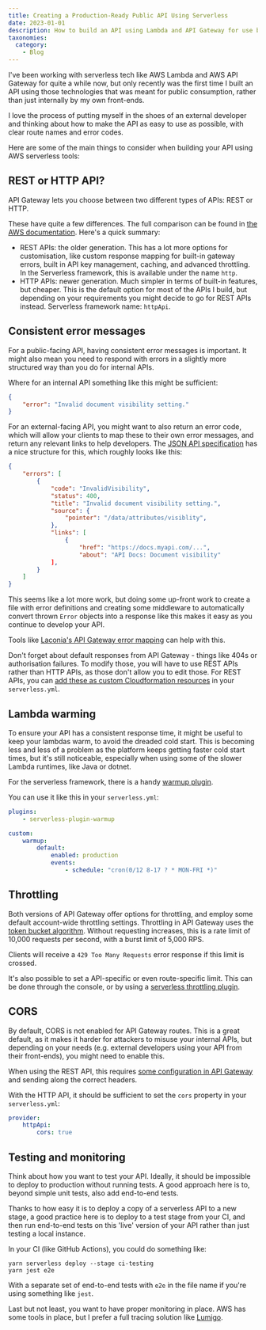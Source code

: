 ```yaml
---
title: Creating a Production-Ready Public API Using Serverless
date: 2023-01-01
description: How to build an API using Lambda and API Gateway for use by external developers.
taxonomies:
  category:
    - Blog
---
```




I've been working with serverless tech like AWS Lambda and AWS API Gateway for quite a while now, but only recently was the first time I built an API using those technologies that was meant for public consumption, rather than just internally by my own front-ends.

I love the process of putting myself in the shoes of an external developer and thinking about how to make the API as easy to use as possible, with clear route names and error codes.

Here are some of the main things to consider when building your API using AWS serverless tools:

## REST or HTTP API?

API Gateway lets you choose between two different types of APIs: REST or HTTP.

These have quite a few differences. The full comparison can be found in [the AWS documentation](https://docs.aws.amazon.com/apigateway/latest/developerguide/http-api-vs-rest.html). Here's a quick summary:

- REST APIs: the older generation. This has a lot more options for customisation, like custom response mapping for built-in gateway errors, built in API key management, caching, and advanced throttling. In the Serverless framework, this is available under the name `http`.
- HTTP APIs: newer generation. Much simpler in terms of built-in features, but cheaper. This is the default option for most of the APIs I build, but depending on your requirements you might decide to go for REST APIs instead. Serverless framework name: `httpApi`.

## Consistent error messages

For a public-facing API, having consistent error messages is important. It might also mean you need to respond with errors in a slightly more structured way than you do for internal APIs.

Where for an internal API something like this might be sufficient:

```json
{
	"error": "Invalid document visibility setting."
}
```

For an external-facing API, you might want to also return an error code, which will allow your clients to map these to their own error messages, and return any relevant links to help developers. The [JSON API specification](https://jsonapi.org/format/#error-objects) has a nice structure for this, which roughly looks like this:

```json
{
	"errors": [
		{
			"code": "InvalidVisibility",
			"status": 400,
			"title": "Invalid document visibility setting.",
			"source": {
				"pointer": "/data/attributes/visiblity",
			},
			"links": [
				{
					"href": "https://docs.myapi.com/...",
					"about": "API Docs: Document visibility"
			],
		}
	]
}
```

This seems like a lot more work, but doing some up-front work to create a file with error definitions and creating some middleware to automatically convert thrown `Error` objects into a response like this makes it easy as you continue to develop your API.

Tools like [Laconia's API Gateway error mapping](https://laconiajs.io/docs/api/adapter-api) can help with this.

Don't forget about default responses from API Gateway - things like 404s or authorisation failures. To modify those, you will have to use REST APIs rather than HTTP APIs, as those don't allow you to edit those. For REST APIs, you can [add these as custom Cloudformation resources](https://stackoverflow.com/a/66486792/1129689) in your `serverless.yml`.

## Lambda warming

To ensure your API has a consistent response time, it might be useful to keep your lambdas warm, to avoid the dreaded cold start. This is becoming less and less of a problem as the platform keeps getting faster cold start times, but it's still noticeable, especially when using some of the slower Lambda runtimes, like Java or dotnet.

For the serverless framework, there is a handy [warmup plugin](https://github.com/juanjoDiaz/serverless-plugin-warmup).

You can use it like this in your `serverless.yml`:

```yaml
plugins:
    - serverless-plugin-warmup

custom:
    warmup:
        default:
            enabled: production
            events:
                - schedule: "cron(0/12 8-17 ? * MON-FRI *)"
```

## Throttling

Both versions of API Gateway offer options for throttling, and employ some default account-wide throttling settings. Throttling in API Gateway uses the [token bucket algorithm](https://en.wikipedia.org/wiki/Token_bucket). Without requesting increases, this is a rate limit of 10,000 requests per second, with a burst limit of 5,000 RPS.

Clients will receive a `429 Too Many Requests` error response if this limit is crossed.

It's also possible to set a API-specific or even route-specific limit. This can be done through the console, or by using a [serverless throttling plugin](https://www.serverless.com/plugins/serverless-api-gateway-throttling).

## CORS

By default, CORS is not enabled for API Gateway routes. This is a great default, as it makes it harder for attackers to misuse your internal APIs, but depending on your needs (e.g. external developers using your API from their front-ends), you might need to enable this.

When using the REST API, this requires [some configuration in API Gateway](https://www.serverless.com/framework/docs/providers/aws/events/apigateway#enabling-cors) and sending along the correct headers.

With the HTTP API, it should be sufficient to set the `cors` property in your `serverless.yml`:

```yaml
provider:
    httpApi:
        cors: true
```

## Testing and monitoring

Think about how you want to test your API. Ideally, it should be impossible to deploy to production without running tests. A good approach here is to, beyond simple unit tests, also add end-to-end tests.

Thanks to how easy it is to deploy a copy of a serverless API to a new stage, a good practice here is to deploy to a test stage from your CI, and then run end-to-end tests on this 'live' version of your API rather than just testing a local instance.

In your CI (like GitHub Actions), you could do something like:

```shell
yarn serverless deploy --stage ci-testing
yarn jest e2e
```

With a separate set of end-to-end tests with `e2e` in the file name if you're using something like `jest`.

Last but not least, you want to have proper monitoring in place. AWS has some tools in place, but I prefer a full tracing solution like [Lumigo](https://lumigo.io).


<style>a[href="#internal-link"] { color: #9b9b9b; text-decoration: none !important; }</style>